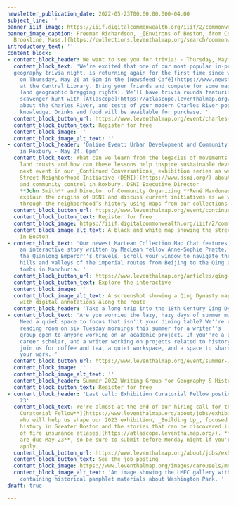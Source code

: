 ```yaml
---
newsletter_publication_date: 2022-05-23T00:00:00.000-04:00
subject_line: ''
banner_iiif_image: https://iiif.digitalcommonwealth.org/iiif/2/commonwealth:x059cb094/871,1746,8288,1802/full/0/default.jpg
banner_image_caption: Freeman Richardson, _[Environs of Boston, from Corey's Hill,
  Brookline, Mass.](https://collections.leventhalmap.org/search/commonwealth:x059cb08v)_ (1864)
introductory_text: ''
content_block:
- content_block_header: We want to see you for trivia! · Thursday, May 26, 6pm ET
  content_block_text: 'We’re excited that one of our most popular in-person events,
  geography trivia night, is returning again for the first time since winter 2020! Join us and the [Charles River Conservancy](https://www.leventhalmap.org/event/charles-river-trivia-night/#:\~:text=Charles%20River%20Conservancy)
    on Thursday, May 26 at 6pm in the [Newsfeed Café](https://www.newsfeedcafe.com/)
    at the Central Library. Bring your friends and compete for some map-related prizes
    (and geographic bragging rights). We’ll have trivia rounds featuring a historical
    scavenger hunt with [Atlascope](https://atlascope.leventhalmap.org/), questions
    about the Charles River, and tests of your modern Charles River pop culture
    knowledge. Drinks and food will be available for purchase. '
  content_block_button_url: https://www.leventhalmap.org/event/charles-river-trivia-night/
  content_block_button_text: Register for free
  content_block_image: ''
  content_block_image_alt_text: ''
- content_block_header: 'Online Event: Urban Development and Community Resilience
    in Roxbury · May 24, 6pm'
  content_block_text: What can we learn from the legacies of movements to create community
    land trusts and how can these lessons help inspire sustainable development in Boston? Join us for the
    next event in our _Continued Conversations_ exhibition series as we speak with the [Dudley
    Street Neighborhood Initiative (DSNI)](https://www.dsni.org/) about organizing
    and community control in Roxbury. DSNI Executive Director
    **John Smith** and Director of Community Organizing **René Mardones** will
    explain the origins of DSNI and discuss current initiatives as we walk
    through the neighborhood’s history using maps from our collections.
  content_block_button_url: https://www.leventhalmap.org/event/continued-conversations-urban-development-and-community-resilience/
  content_block_button_text: Register for free
  content_block_image: https://iiif.digitalcommonwealth.org/iiif/2/commonwealth:7h14cw26b/816,1408,3263,2912/full/0/default.jpg
  content_block_image_alt_text: A black and white map showing the streets of Roxbury
    in Boston
- content_block_text: 'Our newest MacLean Collection Map Chat features a colossal map—nearly twenty feet long!—in
    an interactive story written by MacLean fellow Anne-Sophie Pratte. In this eighteenth century accordion folded book from the Qing Dynasty, you can explore
    the Qianlong Emperor''s travels. Scroll your window to navigate the
    hills and valleys of the imperial routes from Beijing to the Qing ancestral
    tombs in Manchuria. '
  content_block_button_url: https://www.leventhalmap.org/articles/qing-dynasty-route/
  content_block_button_text: Explore the interactive
  content_block_image: ''
  content_block_image_alt_text: A screenshot showing a Qing Dynasty map from 1778
    with digital annotations along the route
  content_block_header: 'Take a long trip into the 18th Century Qing Dynasty '
- content_block_text: 'Are you worried the lazy, hazy days of summer might leave you with writer''s block?
    Need a quiet space to focus that isn''t your dining table? We''re reserving our
    reading room on six Tuesday mornings this summer for a writer''s
    group open to anyone working on an academic project. If you''re a graduate student, early
    career scholar, and a writer working on projects related to history and geography,
    join us for coffee and tea, a quiet workspace, and a space to share progress on
    your work. '
  content_block_button_url: https://www.leventhalmap.org/event/summer-2022-writing-group/
  content_block_image: ''
  content_block_image_alt_text: ''
  content_block_header: Summer 2022 Writing Group for Geography & History
  content_block_button_text: Register for free
- content_block_header: 'Last call: Exhibition Curatorial Fellow posting closes May
    23'
  content_block_text: We're almost at the end of our hiring call for the [**Exhibition
    Curatorial Fellow**](https://www.leventhalmap.org/about/jobs/exhibition-curatorial-fellow/)
    who will help us shape our 2023 exhibition, _Building Up_, focused on local-scale
    history in Greater Boston and the stories that can be discovered in our [collection
    of fire insurance atlases](https://atlascope.leventhalmap.org/). **Applications
    are due May 23**, so be sure to submit before Monday night if you're looking to
    apply.
  content_block_button_url: https://www.leventhalmap.org/about/jobs/exhibition-curatorial-fellow/
  content_block_button_text: See the job posting
  content_block_image: https://www.leventhalmap.org/images/carousels/molic_gallery02.jpg
  content_block_image_alt_text: 'An image showing the LMEC gallery with a glass case
    containing historical pamphlet materials about Washington Park. '
draft: true

---
```


